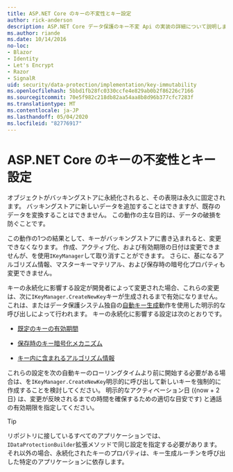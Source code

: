 ```yaml
---
title: ASP.NET Core のキーの不変性とキー設定
author: rick-anderson
description: ASP.NET Core データ保護のキー不変 Api の実装の詳細について説明します。
ms.author: riande
ms.date: 10/14/2016
no-loc:
- Blazor
- Identity
- Let's Encrypt
- Razor
- SignalR
uid: security/data-protection/implementation/key-immutability
ms.openlocfilehash: 5bbd1fb28fc0330ccfe4e829ab0b2f86226c7166
ms.sourcegitcommit: 70e5f982c218db82aa54aa8b8d96b377cfc7283f
ms.translationtype: MT
ms.contentlocale: ja-JP
ms.lasthandoff: 05/04/2020
ms.locfileid: "82776917"
---
```

# <a name="key-immutability-and-key-settings-in-aspnet-core"></a>ASP.NET Core のキーの不変性とキー設定

オブジェクトがバッキングストアに永続化されると、その表現は永久に固定されます。 バッキングストアに新しいデータを追加することはできますが、既存のデータを変換することはできません。 この動作の主な目的は、データの破損を防ぐことです。

この動作の1つの結果として、キーがバッキングストアに書き込まれると、変更できなくなります。 作成、アクティブ化、および有効期限の日付は変更できませんが、を使用`IKeyManager`して取り消すことができます。 さらに、基になるアルゴリズム情報、マスターキーマテリアル、および保存時の暗号化プロパティも変更できません。

キーの永続化に影響する設定が開発者によって変更された場合、これらの変更は、次に`IKeyManager.CreateNewKey`キーが生成されるまで有効になりません。これは、またはデータ保護システム独自の[自動キー生成](xref:security/data-protection/implementation/key-management#data-protection-implementation-key-management)動作を使用した明示的な呼び出しによって行われます。 キーの永続化に影響する設定は次のとおりです。

* [既定のキーの有効期間](xref:security/data-protection/implementation/key-management#data-protection-implementation-key-management)

* [保存時のキー暗号化メカニズム](xref:security/data-protection/implementation/key-encryption-at-rest)

* [キー内に含まれるアルゴリズム情報](xref:security/data-protection/configuration/overview#changing-algorithms-with-usecryptographicalgorithms)

これらの設定を次の自動キーのローリングタイムより前に開始する必要がある場合は、を`IKeyManager.CreateNewKey`明示的に呼び出して新しいキーを強制的に作成することを検討してください。 明示的なアクティベーション日 ({now + 2 日} は、変更が反映されるまでの時間を確保するための適切な目安です) と通話の有効期限を指定してください。

>[!TIP]
> リポジトリに接しているすべてのアプリケーションでは、 `IDataProtectionBuilder`拡張メソッドで同じ設定を指定する必要があります。 それ以外の場合、永続化されたキーのプロパティは、キー生成ルーチンを呼び出した特定のアプリケーションに依存します。
